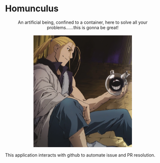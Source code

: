 # Homunculus


<p align="center">
    An artificial being, confined to a container, here to
    solve all your problems......this is gonna be great!
    <br><br>
    <img src="https://raw.githubusercontent.com/lucianHymer/homunculus/refs/heads/main/assets/homuncul.png" width="320px" alt="Homunculus">
</p>

This application interacts with github to automate issue and PR resolution.
